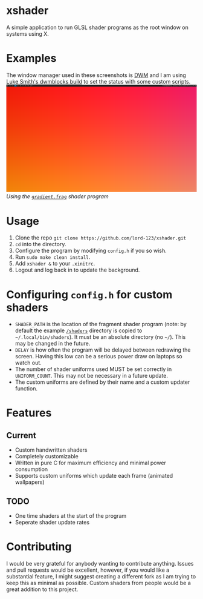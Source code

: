 # xshader
A simple application to run GLSL shader programs as the root window on systems using X.

# Examples
The window manager used in these screenshots is [DWM](https://dwm.suckless.org/) and I am using [Luke Smith's dwmblocks build](https://github.com/LukeSmithxyz/dwmblocks) to set the status with some custom scripts.
![Gradient shader](/resources/gradient.png)
*Using the [`gradient.frag`](/shaders/gradient.frag) shader program*

# Usage
1. Clone the repo `git clone https://github.com/lord-123/xshader.git`
2. `cd` into the directory.
3. Configure the program by modifying `config.h` if you so wish.
4. Run `sudo make clean install`.
5. Add `xshader &` to your `.xinitrc`.
6. Logout and log back in to update the background.

# Configuring `config.h` for custom shaders
* `SHADER_PATH` is the location of the fragment shader program (note: by default the example [`/shaders`](/shaders) directory is copied to `~/.local/bin/shaders`). It must be an absolute directory (no `~/`). This may be changed in the future.
* `DELAY` is how often the program will be delayed between redrawing the screen. Having this low can be a serious power draw on laptops so watch out.
* The number of shader uniforms used MUST be set correctly in `UNIFORM_COUNT`. This may not be necessary in a future update.
* The custom uniforms are defined by their name and a custom updater function.

# Features
## Current
* Custom handwritten shaders
* Completely customizable
* Written in pure C for maximum efficiency and minimal power consumption
* Supports custom uniforms which update each frame (animated wallpapers)
## TODO
* One time shaders at the start of the program
* Seperate shader update rates

# Contributing
I would be very grateful for anybody wanting to contribute anything. Issues and pull requests would be excellent, however, if you would like a substantial feature, I might suggest creating a different fork as I am trying to keep this as minimal as possible. Custom shaders from people would be a great addition to this project.
